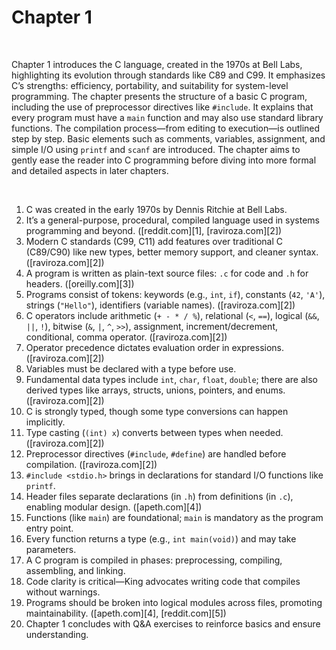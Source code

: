 # Chapter 1

<br>

Chapter 1 introduces the C language, created in the 1970s at Bell Labs, highlighting its evolution through standards like C89 and C99. It emphasizes C’s strengths: efficiency, portability, and suitability for system-level programming. The chapter presents the structure of a basic C program, including the use of preprocessor directives like `#include`. It explains that every program must have a `main` function and may also use standard library functions. The compilation process—from editing to execution—is outlined step by step. Basic elements such as comments, variables, assignment, and simple I/O using `printf` and `scanf` are introduced. The chapter aims to gently ease the reader into C programming before diving into more formal and detailed aspects in later chapters.

<br>

1. C was created in the early 1970s by Dennis Ritchie at Bell Labs.
2. It’s a general-purpose, procedural, compiled language used in systems programming and beyond. ([reddit.com][1], [raviroza.com][2])
3. Modern C standards (C99, C11) add features over traditional C (C89/C90) like new types, better memory support, and cleaner syntax. ([raviroza.com][2])
4. A program is written as plain-text source files: `.c` for code and `.h` for headers. ([oreilly.com][3])
5. Programs consist of tokens: keywords (e.g., `int`, `if`), constants (`42`, `'A'`), strings (`"Hello"`), identifiers (variable names). ([raviroza.com][2])
6. C operators include arithmetic (`+ - * / %`), relational (`<`, `==`), logical (`&&`, `||`, `!`), bitwise (`&`, `|`, `^`, `>>`), assignment, increment/decrement, conditional, comma operator. ([raviroza.com][2])
7. Operator precedence dictates evaluation order in expressions. ([raviroza.com][2])
8. Variables must be declared with a type before use.
9. Fundamental data types include `int`, `char`, `float`, `double`; there are also derived types like arrays, structs, unions, pointers, and enums. ([raviroza.com][2])
10. C is strongly typed, though some type conversions can happen implicitly.
11. Type casting (`(int) x`) converts between types when needed. ([raviroza.com][2])
12. Preprocessor directives (`#include`, `#define`) are handled before compilation. ([raviroza.com][2])
13. `#include <stdio.h>` brings in declarations for standard I/O functions like `printf`.
14. Header files separate declarations (in `.h`) from definitions (in `.c`), enabling modular design. ([apeth.com][4])
15. Functions (like `main`) are foundational; `main` is mandatory as the program entry point.&#x20;
16. Every function returns a type (e.g., `int main(void)`) and may take parameters.&#x20;
17. A C program is compiled in phases: preprocessing, compiling, assembling, and linking.
18. Code clarity is critical—King advocates writing code that compiles without warnings.
19. Programs should be broken into logical modules across files, promoting maintainability. ([apeth.com][4], [reddit.com][5])
20. Chapter 1 concludes with Q\&A exercises to reinforce basics and ensure understanding.
